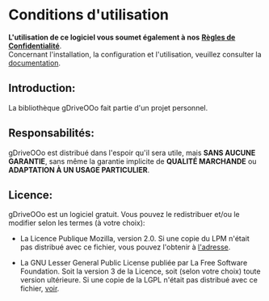 # Conditions d'utilisation
**L'utilisation de ce logiciel vous soumet également à nos** [**Règles de Confidentialité**](https://prrvchr.github.io/gDriveOOo/gDriveOOo/registration/PrivacyPolicy_fr).  
Concernant l'installation, la configuration et l'utilisation, veuillez consulter la [documentation](https://prrvchr.github.io/gDriveOOo/README_fr).

## Introduction:

La bibliothèque gDriveOOo fait partie d'un projet personnel.

## Responsabilités:

gDriveOOo est distribué dans l'espoir qu'il sera utile, mais **SANS AUCUNE GARANTIE**, sans même la garantie implicite de **QUALITÉ MARCHANDE** ou **ADAPTATION À UN USAGE PARTICULIER**.

## Licence:

gDriveOOo est un logiciel gratuit. Vous pouvez le redistribuer et/ou le modifier selon les termes (à votre choix):

- La Licence Publique Mozilla, version 2.0. Si une copie du LPM n'était pas distribué avec ce fichier, vous pouvez l'obtenir à [l'adresse](http://mozilla.org/MPL/2.0/).

- La GNU Lesser General Public License publiée par La Free Software Foundation. Soit la version 3 de la Licence, soit (selon votre choix) toute version ultérieure. Si une copie de la LGPL n'était pas distribué avec ce fichier, [voir](http://www.gnu.org/licenses/).
